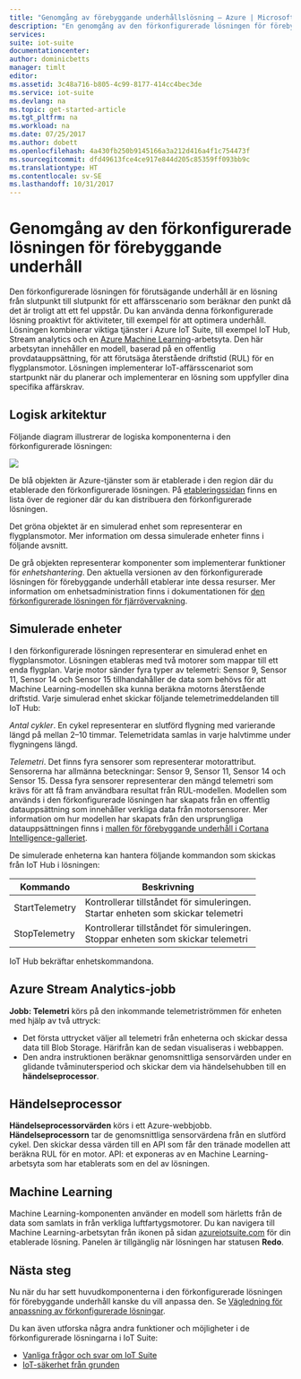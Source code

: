 ```yaml
---
title: "Genomgång av förebyggande underhållslösning – Azure | Microsoft Docs"
description: "En genomgång av den förkonfigurerade lösningen för förebyggande underhåll i Azure IoT."
services: 
suite: iot-suite
documentationcenter: 
author: dominicbetts
manager: timlt
editor: 
ms.assetid: 3c48a716-b805-4c99-8177-414cc4bec3de
ms.service: iot-suite
ms.devlang: na
ms.topic: get-started-article
ms.tgt_pltfrm: na
ms.workload: na
ms.date: 07/25/2017
ms.author: dobett
ms.openlocfilehash: 4a430fb250b9145166a3a212d416a4f1c754473f
ms.sourcegitcommit: dfd49613fce4ce917e844d205c85359ff093bb9c
ms.translationtype: HT
ms.contentlocale: sv-SE
ms.lasthandoff: 10/31/2017
---
```

# <a name="predictive-maintenance-preconfigured-solution-walkthrough"></a>Genomgång av den förkonfigurerade lösningen för förebyggande underhåll

Den förkonfigurerade lösningen för förutsägande underhåll är en lösning från slutpunkt till slutpunkt för ett affärsscenario som beräknar den punkt då det är troligt att ett fel uppstår. Du kan använda denna förkonfigurerade lösning proaktivt för aktiviteter, till exempel för att optimera underhåll. Lösningen kombinerar viktiga tjänster i Azure IoT Suite, till exempel IoT Hub, Stream analytics och en [Azure Machine Learning][lnk-machine-learning]-arbetsyta. Den här arbetsytan innehåller en modell, baserad på en offentlig provdatauppsättning, för att förutsäga återstående driftstid (RUL) för en flygplansmotor. Lösningen implementerar IoT-affärsscenariot som startpunkt när du planerar och implementerar en lösning som uppfyller dina specifika affärskrav.

## <a name="logical-architecture"></a>Logisk arkitektur

Följande diagram illustrerar de logiska komponenterna i den förkonfigurerade lösningen:

![][img-architecture]

De blå objekten är Azure-tjänster som är etablerade i den region där du etablerade den förkonfigurerade lösningen. På [etableringssidan][lnk-azureiotsuite] finns en lista över de regioner där du kan distribuera den förkonfigurerade lösningen.

Det gröna objektet är en simulerad enhet som representerar en flygplansmotor. Mer information om dessa simulerade enheter finns i följande avsnitt.

De grå objekten representerar komponenter som implementerar funktioner för *enhetshantering*. Den aktuella versionen av den förkonfigurerade lösningen för förebyggande underhåll etablerar inte dessa resurser. Mer information om enhetsadministration finns i dokumentationen för [den förkonfigurerade lösningen för fjärrövervakning][lnk-remote-monitoring].

## <a name="simulated-devices"></a>Simulerade enheter

I den förkonfigurerade lösningen representerar en simulerad enhet en flygplansmotor. Lösningen etableras med två motorer som mappar till ett enda flygplan. Varje motor sänder fyra typer av telemetri: Sensor 9, Sensor 11, Sensor 14 och Sensor 15 tillhandahåller de data som behövs för att Machine Learning-modellen ska kunna beräkna motorns återstående driftstid. Varje simulerad enhet skickar följande telemetrimeddelanden till IoT Hub:

*Antal cykler*. En cykel representerar en slutförd flygning med varierande längd på mellan 2–10 timmar. Telemetridata samlas in varje halvtimme under flygningens längd.

*Telemetri*. Det finns fyra sensorer som representerar motorattribut. Sensorerna har allmänna beteckningar: Sensor 9, Sensor 11, Sensor 14 och Sensor 15. Dessa fyra sensorer representerar den mängd telemetri som krävs för att få fram användbara resultat från RUL-modellen. Modellen som används i den förkonfigurerade lösningen har skapats från en offentlig datauppsättning som innehåller verkliga data från motorsensorer. Mer information om hur modellen har skapats från den ursprungliga datauppsättningen finns i [mallen för förebyggande underhåll i Cortana Intelligence-galleriet][lnk-cortana-analytics].

De simulerade enheterna kan hantera följande kommandon som skickas från IoT Hub i lösningen:

| Kommando | Beskrivning |
| --- | --- |
| StartTelemetry |Kontrollerar tillståndet för simuleringen.<br/>Startar enheten som skickar telemetri |
| StopTelemetry |Kontrollerar tillståndet för simuleringen.<br/>Stoppar enheten som skickar telemetri |

IoT Hub bekräftar enhetskommandona.

## <a name="azure-stream-analytics-job"></a>Azure Stream Analytics-jobb

**Jobb: Telemetri** körs på den inkommande telemetriströmmen för enheten med hjälp av två uttryck:

* Det första uttrycket väljer all telemetri från enheterna och skickar dessa data till Blob Storage. Härifrån kan de sedan visualiseras i webbappen.
* Den andra instruktionen beräknar genomsnittliga sensorvärden under en glidande tvåminutersperiod och skickar dem via händelsehubben till en **händelseprocessor**.

## <a name="event-processor"></a>Händelseprocessor
**Händelseprocessorvärden** körs i ett Azure-webbjobb. **Händelseprocessorn** tar de genomsnittliga sensorvärdena från en slutförd cykel. Den skickar dessa värden till en API som får den tränade modellen att beräkna RUL för en motor. API: et exponeras av en Machine Learning-arbetsyta som har etablerats som en del av lösningen.

## <a name="machine-learning"></a>Machine Learning
Machine Learning-komponenten använder en modell som härletts från de data som samlats in från verkliga luftfartygsmotorer. Du kan navigera till Machine Learning-arbetsytan från ikonen på sidan [azureiotsuite.com][lnk-azureiotsuite] för din etablerade lösning. Panelen är tillgänglig när lösningen har statusen **Redo**.


## <a name="next-steps"></a>Nästa steg
Nu när du har sett huvudkomponenterna i den förkonfigurerade lösningen för förebyggande underhåll kanske du vill anpassa den. Se [Vägledning för anpassning av förkonfigurerade lösningar][lnk-customize].

Du kan även utforska några andra funktioner och möjligheter i de förkonfigurerade lösningarna i IoT Suite:

* [Vanliga frågor och svar om IoT Suite][lnk-faq]
* [IoT-säkerhet från grunden][lnk-security-groundup]

[img-architecture]: media/iot-suite-predictive-walkthrough/architecture.png

[lnk-remote-monitoring]: iot-suite-remote-monitoring-sample-walkthrough.md
[lnk-cortana-analytics]: http://gallery.cortanaintelligence.com/Collection/Predictive-Maintenance-Template-3
[lnk-azureiotsuite]: https://www.azureiotsuite.com/
[lnk-customize]: iot-suite-guidance-on-customizing-preconfigured-solutions.md
[lnk-faq]: iot-suite-faq.md
[lnk-security-groundup]: securing-iot-ground-up.md
[lnk-machine-learning]: https://azure.microsoft.com/services/machine-learning/